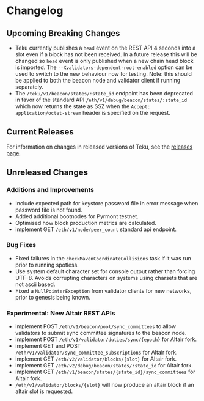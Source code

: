 # Changelog

## Upcoming Breaking Changes
- Teku currently publishes a `head` event on the REST API 4 seconds into a slot even if a block has not been received. In a future release this will be changed so `head` event is only published when a new
  chain head block is imported. The `--Xvalidators-dependent-root-enabled` option can be used to switch to the new behaviour now for testing.
  Note: this should be applied to both the beacon node and validator client if running separately.
- The `/teku/v1/beacon/states/:state_id` endpoint has been deprecated in favor of the standard API `/eth/v1/debug/beacon/states/:state_id` which now returns the state as SSZ when the `Accept: application/octet-stream` header is specified on the request.

## Current Releases
For information on changes in released versions of Teku, see the [releases page](https://github.com/ConsenSys/teku/releases).

## Unreleased Changes

### Additions and Improvements
- Include expected path for keystore password file in error message when password file is not found.
- Added additional bootnodes for Pyrmont testnet.
- Optimised how block production metrics are calculated.
- implement GET `/eth/v1/node/peer_count` standard api endpoint.

### Bug Fixes
- Fixed failures in the `checkMavenCoordinateCollisions` task if it was run prior to running spotless.
- Use system default character set for console output rather than forcing UTF-8. Avoids corrupting characters on systems using charsets that are not ascii based.
- Fixed a `NullPointerException` from validator clients for new networks, prior to genesis being known.

### Experimental: New Altair REST APIs
- implement POST `/eth/v1/beacon/pool/sync_committees` to allow validators to submit sync committee signatures to the beacon node.
- implement POST `/eth/v1/validator/duties/sync/{epoch}` for Altair fork.
- implement GET and POST `/eth/v1/validator/sync_committee_subscriptions` for Altair fork.
- implement GET `/eth/v2/validator/blocks/{slot}` for Altair fork.
- implement GET `/eth/v2/debug/beacon/states/:state_id` for Altair fork.
- implement GET `/eth/v1/beacon/states/{state_id}/sync_committees` for Altair fork.
- `/eth/v1/validator/blocks/{slot}` will now produce an altair block if an altair slot is requested.